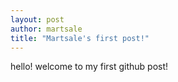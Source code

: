 ```yaml
---
layout: post
author: martsale
title: "Martsale's first post!"
---
```


hello! welcome to my first github post!
